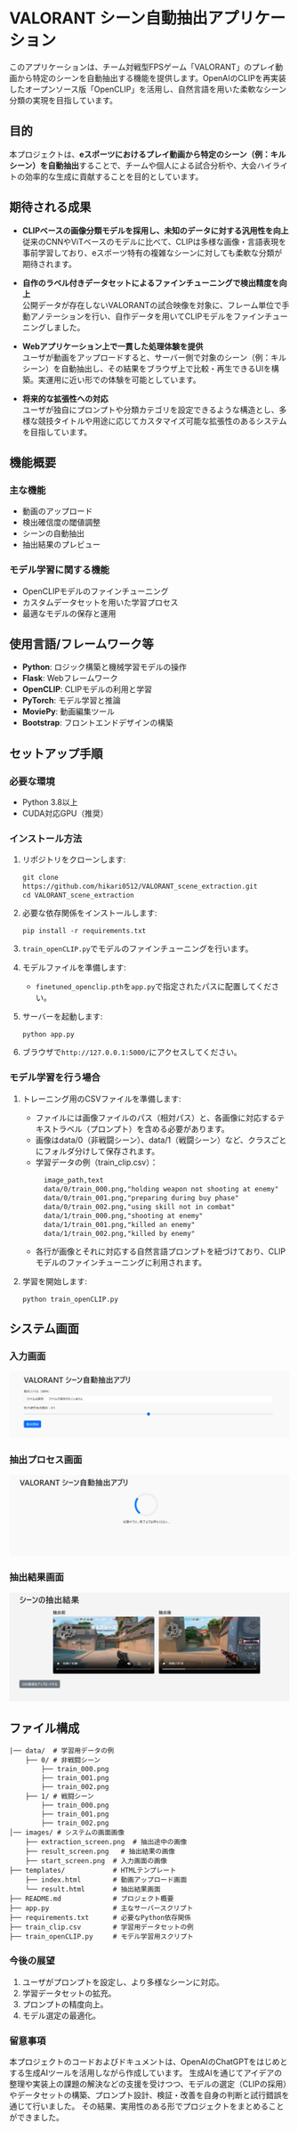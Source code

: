 # VALORANT シーン自動抽出アプリケーション

このアプリケーションは、チーム対戦型FPSゲーム「VALORANT」のプレイ動画から特定のシーンを自動抽出する機能を提供します。OpenAIのCLIPを再実装したオープンソース版「OpenCLIP」を活用し、自然言語を用いた柔軟なシーン分類の実現を目指しています。

## 目的

本プロジェクトは、**eスポーツにおけるプレイ動画から特定のシーン（例：キルシーン）を自動抽出**することで、チームや個人による試合分析や、大会ハイライトの効率的な生成に貢献することを目的としています。

## 期待される成果

- **CLIPベースの画像分類モデルを採用し、未知のデータに対する汎用性を向上**  
  従来のCNNやViTベースのモデルに比べて、CLIPは多様な画像・言語表現を事前学習しており、eスポーツ特有の複雑なシーンに対しても柔軟な分類が期待されます。

- **自作のラベル付きデータセットによるファインチューニングで検出精度を向上**  
  公開データが存在しないVALORANTの試合映像を対象に、フレーム単位で手動アノテーションを行い、自作データを用いてCLIPモデルをファインチューニングしました。

- **Webアプリケーション上で一貫した処理体験を提供**  
  ユーザが動画をアップロードすると、サーバー側で対象のシーン（例：キルシーン）を自動抽出し、その結果をブラウザ上で比較・再生できるUIを構築。実運用に近い形での体験を可能としています。

- **将来的な拡張性への対応**  
  ユーザが独自にプロンプトや分類カテゴリを設定できるような構造とし、多様な競技タイトルや用途に応じてカスタマイズ可能な拡張性のあるシステムを目指しています。

## 機能概要

### 主な機能
- 動画のアップロード
- 検出確信度の閾値調整
- シーンの自動抽出
- 抽出結果のプレビュー

### モデル学習に関する機能
- OpenCLIPモデルのファインチューニング
- カスタムデータセットを用いた学習プロセス
- 最適なモデルの保存と運用

## 使用言語/フレームワーク等

- **Python**: ロジック構築と機械学習モデルの操作
- **Flask**: Webフレームワーク
- **OpenCLIP**: CLIPモデルの利用と学習
- **PyTorch**: モデル学習と推論
- **MoviePy**: 動画編集ツール
- **Bootstrap**: フロントエンドデザインの構築

## セットアップ手順

### 必要な環境
- Python 3.8以上
- CUDA対応GPU（推奨）

### インストール方法
1. リポジトリをクローンします:
    ```
    git clone https://github.com/hikari0512/VALORANT_scene_extraction.git
    cd VALORANT_scene_extraction
    ```

2. 必要な依存関係をインストールします:
    ```
    pip install -r requirements.txt
    ```
3. `train_openCLIP.py`でモデルのファインチューニングを行います。

4. モデルファイルを準備します:
    - `finetuned_openclip.pth`を`app.py`で指定されたパスに配置してください。

5. サーバーを起動します:
    ```
    python app.py
    ```

6. ブラウザで`http://127.0.0.1:5000/`にアクセスしてください。

### モデル学習を行う場合
1. トレーニング用のCSVファイルを準備します:
    - ファイルには画像ファイルのパス（相対パス）と、各画像に対応するテキストラベル（プロンプト）を含める必要があります。
    - 画像はdata/0（非戦闘シーン）、data/1（戦闘シーン）など、クラスごとにフォルダ分けして保存されます。
    - 学習データの例（train_clip.csv）：
      ```
        image_path,text
        data/0/train_000.png,"holding weapon not shooting at enemy"
        data/0/train_001.png,"preparing during buy phase"
        data/0/train_002.png,"using skill not in combat"
        data/1/train_000.png,"shooting at enemy"
        data/1/train_001.png,"killed an enemy"
        data/1/train_002.png,"killed by enemy"
      ```
   - 各行が画像とそれに対応する自然言語プロンプトを紐づけており、CLIPモデルのファインチューニングに利用されます。

2. 学習を開始します:
    ```
    python train_openCLIP.py
    ```

## システム画面

### 入力画面
![入力画面へ移動](images/start_screen.png)

### 抽出プロセス画面
![抽出プロセス画面へ移動](images/extraction_screen.png)

### 抽出結果画面
![抽出結果画面へ移動](images/result_screen.png)

## ファイル構成

```
|── data/  # 学習用データの例
    ├── 0/ # 非戦闘シーン
        ├── train_000.png 
        ├── train_001.png
        ├── train_002.png 
    ├── 1/ # 戦闘シーン
        ├── train_000.png
        ├── train_001.png
        ├── train_002.png
│── images/ # システムの画面画像
    ├── extraction_screen.png  # 抽出途中の画像
    ├── result_screen.png   # 抽出結果の画像
    ├── start_screen.png  # 入力画面の画像
├── templates/            # HTMLテンプレート
    ├── index.html        # 動画アップロード画面
    └── result.html       # 抽出結果画面
├── README.md             # プロジェクト概要
├── app.py                # 主なサーバースクリプト
├── requirements.txt      # 必要なPython依存関係
├── train_clip.csv        # 学習用データセットの例
├── train_openCLIP.py     # モデル学習用スクリプト
```

### 今後の展望
1. ユーザがプロンプトを設定し、より多様なシーンに対応。
2. 学習データセットの拡充。
3. プロンプトの精度向上。
4. モデル選定の最適化。

### 留意事項
本プロジェクトのコードおよびドキュメントは、OpenAIのChatGPTをはじめとする生成AIツールを活用しながら作成しています。
生成AIを通じてアイデアの整理や実装上の課題の解決などの支援を受けつつ、モデルの選定（CLIPの採用）やデータセットの構築、プロンプト設計、検証・改善を自身の判断と試行錯誤を通じて行いました。
その結果、実用性のある形でプロジェクトをまとめることができました。
